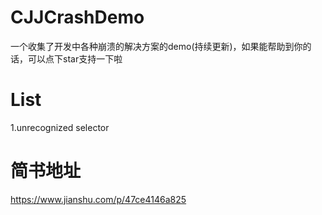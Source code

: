 # CJJCrashDemo
一个收集了开发中各种崩溃的解决方案的demo(持续更新)，如果能帮助到你的话，可以点下star支持一下啦

# List
1.unrecognized selector

# 简书地址
https://www.jianshu.com/p/47ce4146a825
